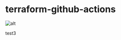 # terraform-github-actions

![alt](https://spacelift.io/_next/image?url=https%3A%2F%2Fspaceliftio.wpcomstaging.com%2Fwp-content%2Fuploads%2F2022%2F11%2Fgithub-actions-in-a-nutshell.png&w=1920&q=75)

test3
